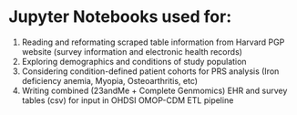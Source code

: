 # Jupyter Notebooks used for:
1. Reading and reformating scraped table information from Harvard PGP website (survey information and electronic health records)
2. Exploring demographics and conditions of study population 
3. Considering condition-defined patient cohorts for PRS analysis (Iron deficiency anemia, Myopia, Osteoarthritis, etc)
4. Writing combined (23andMe + Complete Genmomics) EHR and survey tables (csv) for input in OHDSI OMOP-CDM ETL pipeline 
